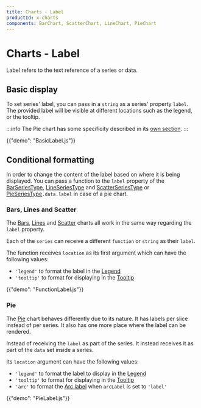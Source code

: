 ```yaml
---
title: Charts - Label
productId: x-charts
components: BarChart, ScatterChart, LineChart, PieChart
---
```


# Charts - Label

<p class="description">Label refers to the text reference of a series or data.</p>

## Basic display

To set series' label, you can pass in a `string` as a series' property `label`.
The provided label will be visible at different locations such as the legend, or the tooltip.

:::info
The Pie chart has some specificity described in its [own section](#pie).
:::

{{"demo": "BasicLabel.js"}}

## Conditional formatting

In order to change the content of the label based on where it is being displayed. You can pass a function to the `label` property of the [BarSeriesType](/x/api/charts/bar-series-type/), [LineSeriesType](/x/api/charts/line-series-type/) and [ScatterSeriesType](/x/api/charts/scatter-series-type/) or [PieSeriesType](/x/api/charts/pie-series-type/)`.data.label` in case of a pie chart.

### Bars, Lines and Scatter

The [Bars](/x/react-charts/bars/), [Lines](/x/react-charts/lines/) and [Scatter](/x/react-charts/scatter/) charts all work in the same way regarding the `label` property.

Each of the `series` can receive a different `function` or `string` as their `label`.

The function receives `location` as its first argument which can have the following values:

- `'legend'` to format the label in the [Legend](/x/react-charts/legend/)
- `'tooltip'` to format for displaying in the [Tooltip](/x/react-charts/tooltip/)

{{"demo": "FunctionLabel.js"}}

### Pie

The [Pie](/x/react-charts/pie/) chart behaves differently due to its nature.
It has labels per slice instead of per series.
It also has one more place where the label can be rendered.

Instead of receiving the `label` as part of the series.
It instead receives it as part of the `data` set inside a series.

Its `location` argument can have the following values:

- `'legend'` to format the label to display in the [Legend](/x/react-charts/legend/)
- `'tooltip'` to format for displaying in the [Tooltip](/x/react-charts/tooltip/)
- `'arc'` to format the [Arc label](/x/react-charts/pie/#labels) when `arcLabel` is set to `'label'`

{{"demo": "PieLabel.js"}}
